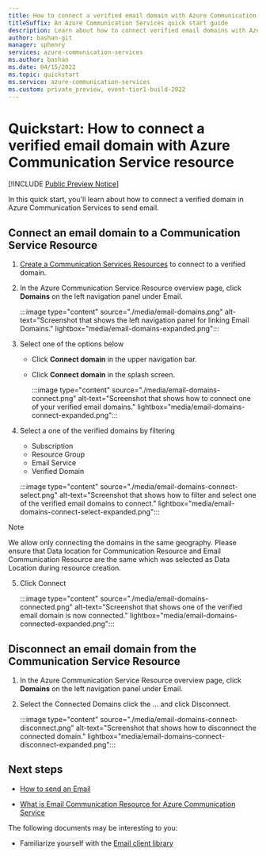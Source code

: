 ```yaml
---
title: How to connect a verified email domain with Azure Communication Service resource
titleSuffix: An Azure Communication Services quick start guide
description: Learn about how to connect verified email domains with Azure Communication Services Resource.
author: bashan-git
manager: sphenry
services: azure-communication-services
ms.author: bashan
ms.date: 04/15/2022
ms.topic: quickstart
ms.service: azure-communication-services
ms.custom: private_preview, event-tier1-build-2022
---
```

# Quickstart: How to connect a verified email domain with Azure Communication Service resource

[!INCLUDE [Public Preview Notice](../../includes/public-preview-include.md)]

In this quick start, you'll learn about how to connect a verified domain in Azure Communication Services to send email.

## Connect an email domain to a Communication Service Resource

1. [Create a Communication Services Resources](../create-communication-resource.md) to connect to a verified domain.
2. In the Azure Communication Service Resource overview page, click **Domains** on the left navigation panel under Email.

    :::image type="content" source="./media/email-domains.png" alt-text="Screenshot that shows the left navigation panel for linking Email Domains." lightbox="media/email-domains-expanded.png":::

3. Select one of the options below
    - Click **Connect domain** in the upper navigation bar.
    - Click **Connect domain** in the splash screen.
     
        :::image type="content" source="./media/email-domains-connect.png" alt-text="Screenshot that shows how to connect one of your verified email domains." lightbox="media/email-domains-connect-expanded.png":::
4. Select a one of the verified domains by filtering 
    - Subscription
    - Resource Group
    - Email Service
    - Verified Domain
    
    :::image type="content" source="./media/email-domains-connect-select.png" alt-text="Screenshot that shows how to filter and select one of the verified email domains to connect." lightbox="media/email-domains-connect-select-expanded.png":::
    
> [!Note]
> We allow only connecting the domains in the same geography. Please ensure that Data location for Communication Resource and Email Communication Resource are the same which was selected as Data Location during resource creation.
5. Click Connect
 
    :::image type="content" source="./media/email-domains-connected.png" alt-text="Screenshot that shows one of the verified email domain is now connected." lightbox="media/email-domains-connected-expanded.png":::

## Disconnect an email domain from the Communication Service Resource

1. In the Azure Communication Service Resource overview page, click **Domains** on the left navigation panel under Email.
2. Select the Connected Domains click the ... and click Disconnect.  

    :::image type="content" source="./media/email-domains-connect-disconnect.png" alt-text="Screenshot that shows how to disconnect the connected domain." lightbox="media/email-domains-connect-disconnect-expanded.png":::


## Next steps

* [How to send an Email](../../quickstarts/email/send-email.md)

* [What is Email Communication Resource for Azure Communication Service](../../concepts/email/prepare-email-communication-resource.md)


The following documents may be interesting to you:

- Familiarize yourself with the [Email client library](../../concepts/email/sdk-features.md)
